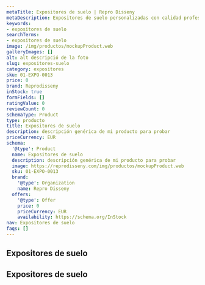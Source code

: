 ```yaml
---
metaTitle: Expositores de suelo | Repro Disseny
metaDescription: Expositores de suelo personalizadas con calidad profesional en Cataluña.
keywords:
- expositores de suelo
searchTerms:
- expositores de suelo
image: /img/productos/mockupProduct.web
galleryImages: []
alt: alt descripció de la foto
slug: expositores-suelo
category: expositores
sku: 01-EXPO-0013
price: 0
brand: Reprodisseny
inStock: true
formFields: []
ratingValue: 0
reviewCount: 0
schemaType: Product
type: producto
title: Expositores de suelo
description: descripción genérica de mi producto para probar
priceCurrency: EUR
schema:
  '@type': Product
  name: Expositores de suelo
  description: descripción genérica de mi producto para probar
  image: https://reprodisseny.com/img/productos/mockupProduct.web
  sku: 01-EXPO-0013
  brand:
    '@type': Organization
    name: Repro Disseny
  offers:
    '@type': Offer
    price: 0
    priceCurrency: EUR
    availability: https://schema.org/InStock
nav: Expositores de suelo
faqs: []
---
```


## Expositores de suelo

## Expositores de suelo
